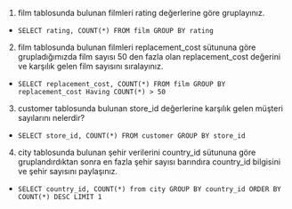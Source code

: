 1. film tablosunda bulunan filmleri rating değerlerine göre gruplayınız.
  - `SELECT rating, COUNT(*) FROM film GROUP BY rating`
2. film tablosunda bulunan filmleri replacement_cost sütununa göre grupladığımızda film sayısı 50 den fazla olan replacement_cost değerini ve karşılık gelen film sayısını sıralayınız.
  - `SELECT replacement_cost, COUNT(*) FROM film GROUP BY replacement_cost Having COUNT(*) > 50`
3. customer tablosunda bulunan store_id değerlerine karşılık gelen müşteri sayılarını nelerdir?
  - `SELECT store_id, COUNT(*) FROM customer GROUP BY store_id`
4. city tablosunda bulunan şehir verilerini country_id sütununa göre gruplandırdıktan sonra en fazla şehir sayısı barındıra country_id bilgisini ve şehir sayısını paylaşınız.
  - `SELECT country_id, COUNT(*) from city GROUP BY country_id ORDER BY COUNT(*) DESC LIMIT 1`
